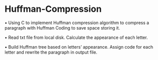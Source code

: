 # Huffman-Compression

•	Using C to implement Huffman compression algorithm to compress a paragraph with Huffman Coding to save space storing it.

•	Read txt file from local disk. Calculate the appearance of each letter. 

•	Build Huffman tree based on letters’ appearance. Assign code for each letter and rewrite the paragraph in output file. 

